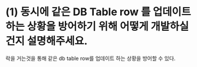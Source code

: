 # (1) 동시에 같은 DB Table row 를 업데이트 하는 상황을 방어하기 위해 어떻게 개발하실 건지 설명해주세요.
락을 거는것을 통해 같은 db table row를 업데이트 하는 상황을 방어할 수 있다.
